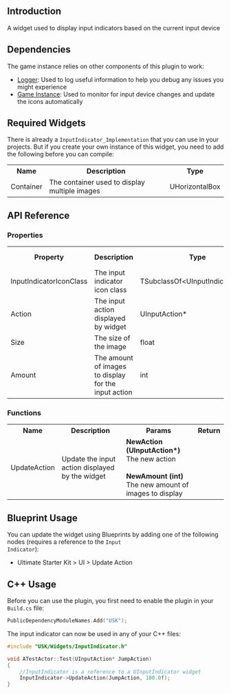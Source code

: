 ## Introduction
A widget used to display input indicators based on the current input device 

## Dependencies
The game instance relies on other components of this plugin to work:
<ul>
    <li><a href="../logger">Logger</a>: Used to log useful information to help you debug any issues you might experience</li>
    <li><a href="../gameinstance">Game Instance</a>: Used to monitor for input device changes and update the icons automatically</li>
</ul>

## Required Widgets
There is already a <code>InputIndicator_Implementation</code> that you can use in your projects. But if you create your own instance of this widget, you need to add the following before you can compile:
<table>
    <tr>
        <th>Name</th>
        <th>Description</th>
        <th>Type</th>
    </tr>
    <tr>
        <td>Container</td>
        <td>The container used to display multiple images</td>
        <td>UHorizontalBox</td>
    </tr>
</table>

## API Reference
### Properties
<table>
    <tr>
        <th>Property</th>
        <th>Description</th>
        <th>Type</th>
        <th>Default Value</th>
    </tr>
    <tr>
        <td>InputIndicatorIconClass</td>
        <td>The input indicator icon class</td>
        <td>TSubclassOf&lt;UInputIndicatorIcon&gt;</td>
        <td></td>
    </tr>
    <tr>
        <td>Action</td>
        <td>The input action displayed by widget</td>
        <td>UInputAction*</td>
        <td><code>nullptr</code></td>
    </tr>
    <tr>
        <td>Size</td>
        <td>The size of the image</td>
        <td>float</td>
        <td>50.0f</td>
    </tr>
    <tr>
        <td>Amount</td>
        <td>The amount of images to display for the input action</td>
        <td>int</td>
        <td>1</td>
    </tr>
</table>

### Functions
<table>
    <tr>
        <th>Name</th>
        <th>Description</th>
        <th>Params</th>
        <th>Return</th>
    </tr>    
    <tr>
        <td>UpdateAction</td>
        <td>Update the input action displayed by the widget</td>
        <td><strong>NewAction (UInputAction*)</strong><br/>The new action<br/><br/><strong>NewAmount (int)</strong><br/>The new amount of images to display</td>
        <td></td>
    </tr>
</table>

## Blueprint Usage
You can update the widget using Blueprints by adding one of the following nodes (requires a reference to the <code>Input Indicator</code>):
<ul>
    <li>Ultimate Starter Kit > UI > Update Action</li>
</ul>

## C++ Usage
Before you can use the plugin, you first need to enable the plugin in your <code>Build.cs</code> file:
```c++
PublicDependencyModuleNames.Add("USK");
```

The input indicator can now be used in any of your C++ files:
```c++
#include "USK/Widgets/InputIndicator.h"

void ATestActor::Test(UInputAction* JumpAction)
{
    //InputIndicator is a reference to a UInputIndicator widget
    InputIndicator->UpdateAction(JumpAction, 100.0f);
}
```